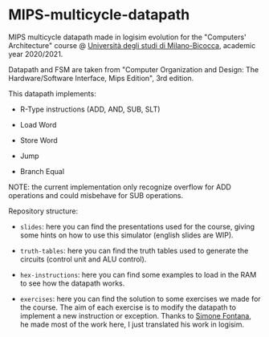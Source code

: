 # MIPS-multicycle-datapath

MIPS multicycle datapath made in logisim evolution for the "Computers' Architecture" course @ [Università degli studi di Milano-Bicocca](unimib.it), academic year 2020/2021.

Datapath and FSM are taken from "Computer Organization and Design: The Hardware/Software Interface, Mips Edition", 3rd edition.

This datapath implements:

- R-Type instructions (ADD, AND, SUB, SLT)

- Load Word

- Store Word

- Jump

- Branch Equal

NOTE: the current implementation only recognize overflow for ADD operations and could misbehave for SUB operations.

Repository structure:

- `slides`: here you can find the presentations used for the course, giving some hints on how to use this simulator (english slides are WIP).

- `truth-tables`: here you can find the truth tables used to generate the circuits (control unit and ALU control).

- `hex-instructions`: here you can find some examples to load in the RAM to see how the datapath works.

- `exercises`: here you can find  the solution to some exercises we made for the course. The aim of each exercise is to modify the datapath to implement a new instruction or exception. Thanks to [Simone Fontana](https://github.com/simone-fontana/), he made most of the work here, I just translated his work in logisim.
